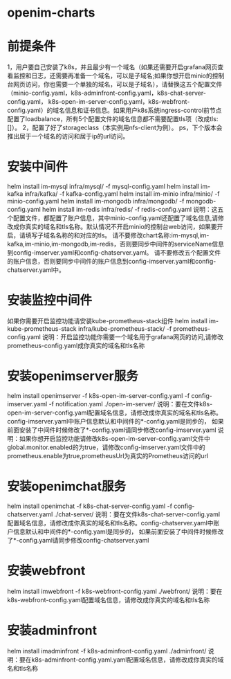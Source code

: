 # openim-charts

# 前提条件
1，用户要自己安装了k8s，并且最少有一个域名（如果还需要开启grafana网页查看监控和日志，还需要再准备一个域名，可以是子域名;如果你想开启minio的控制台网页访问，你也需要一个单独的域名，可以是子域名），请替换这五个配置文件（minio-config.yaml，k8s-adminfront-config.yaml，k8s-chat-server-config.yaml，
k8s-open-im-server-config.yaml，k8s-webfront-config.yaml）的域名信息和证书信息。如果用户k8s系统ingress-control前节点配置了loadbalance，所有5个配置文件的域名信息都不需要配置tls项（改成tls: []）。
2，配置了好了storageclass（本实例用nfs-client为例）。
ps，下个版本会推出居于一个域名的访问和居于ip的url访问。
# 安装中间件
helm install im-mysql infra/mysql/ -f mysql-config.yaml
helm install im-kafka infra/kafka/ -f kafka-config.yaml
helm install im-minio infra/minio/ -f minio-config.yaml
helm install im-mongodb infra/mongodb/ -f mongodb-config.yaml
helm install im-redis infra/redis/ -f redis-config.yaml
说明：这五个配置文件，都配置了账户信息，其中minio-config.yaml还配置了域名信息,请修改成你真实的域名和tls名称。默认情况不开启minio的控制台web访问，如果要开启，请填写子域名名称的和对应的tls。
请不要修改chart名称:im-mysql,im-kafka,im-minio,im-mongodb,im-redis，否则要同步中间件的serviceName信息到config-imserver.yaml和config-chatserver.yaml。
请不要修改五个配置文件的账户信息，否则要同步中间件的账户信息到config-imserver.yaml和config-chatserver.yaml中。

# 安装监控中间件
如果你需要开启监控功能请安装kube-prometheus-stack组件
helm install im-kube-prometheus-stack infra/kube-prometheus-stack/ -f prometheus-config.yaml
说明：开启监控功能你需要一个域名用于grafana网页的访问,请修改prometheus-config.yaml成你真实的域名和tls名称
# 安装openimserver服务
helm install openimserver -f k8s-open-im-server-config.yaml -f config-imserver.yaml -f notification.yaml ./open-im-server/
说明：要在文件k8s-open-im-server-config.yaml配置域名信息，请修改成你真实的域名和tls名称。config-imserver.yaml中账户信息默认和中间件的*-config.yaml是同步的，
如果前面安装了中间件时候修改了*-config.yaml请同步修改config-imserver.yaml
说明：如果你想开启监控功能请修改k8s-open-im-server-config.yaml文件中global.monitor.enabled的为true，请修改config-imserver.yaml文件中的prometheus.enable为true,prometheusUrl为真实的Prometheus访问的url
# 安装openimchat服务
helm install openimchat -f k8s-chat-server-config.yaml -f config-chatserver.yaml ./chat-server/
说明：要在文件k8s-chat-server-config.yaml配置域名信息，请修改成你真实的域名和tls名称。config-chatserver.yaml中账户信息默认和中间件的*-config.yaml是同步的，
如果前面安装了中间件时候修改了*-config.yaml请同步修改config-chatserver.yaml

# 安装webfront
helm install imwebfront -f k8s-webfront-config.yaml ./webfront/
说明：要在k8s-webfront-config.yaml配置域名信息，请修改成你真实的域名和tls名称

# 安装adminfront
helm install imadminfront -f k8s-adminfront-config.yaml ./adminfront/
说明：要在k8s-adminfront-config.yaml.yaml配置域名信息，请修改成你真实的域名和tls名称

